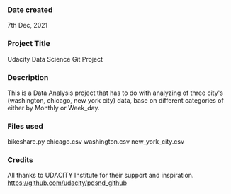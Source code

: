 ### Date created
7th Dec, 2021

### Project Title
Udacity Data Science Git Project

### Description
This is a Data Analysis project that has to do with analyzing of three city's (washington, chicago, new york city) data, base on different categories of either by Monthly or Week_day.

### Files used
bikeshare.py
chicago.csv
washington.csv
new_york_city.csv

### Credits
All thanks to UDACITY Institute for their support and inspiration.
https://github.com/udacity/pdsnd_github

